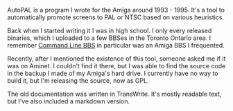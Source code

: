 AutoPAL is a program I wrote for the Amiga around 1993 - 1995. It's a tool to
automatically promote screens to PAL or NTSC based on various heuristics.

Back when I started writing it I was in high school. I only every released
binaries, which I uploaded to a few BBSes in the Toronto Ontario area. I
remember [Command Line BBS](http://www.amigareport.com/ar120/p2-1-10.html) in
particular was an Amiga BBS I frequented.

Recently, after I mentioned the existence of this tool, someone asked me if it
was on Aminet. I couldn't find it there, but I was able to find the source code
in the backup I made of my Amiga's hard drive. I currently have no way to build
it, but I'm releasing the source, now as GPL.

The old documentation was written in TransWrite. It's mostly readable text, but
I've also included a markdown version.
